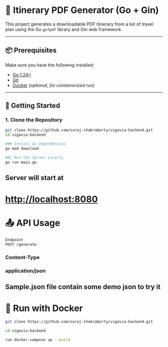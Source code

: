# 🧳 Itinerary PDF Generator (Go + Gin)

This project generates a downloadable PDF itinerary from a list of travel plan using the Go `gofpdf` library and Gin web framework.

---

## 📦 Prerequisites

Make sure you have the following installed:

- [Go 1.24+](https://golang.org/dl/)
- [Git](https://git-scm.com/)
- [Docker](https://www.docker.com/) *(optional, for containerized run)*

---

## 🚀 Getting Started

### 1. Clone the Repository

```bash
git clone https://github.com/suraj-chakraborty/vigovia-backend.git
cd vigovia-backend

### Install Go Dependencies
go mod download

##🧪 Run the Server Locally
go run main.go
```

## Server will start at

# <http://localhost:8080>

# 📤 API Usage

```bash
Endpoint
POST /generate
```

### Content-Type

### application/json

## Sample.json file contain some demo json to try it

# 🐳 Run with Docker

```bash
git clone https://github.com/suraj-chakraborty/vigovia-backend.git

cd vigovia-backend

run docker-compose up --build
 ```
